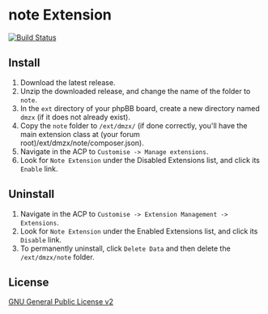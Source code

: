 # note Extension

[![Build Status](https://travis-ci.org/dmzx/Note-Extension.svg?branch=master)](https://travis-ci.org/dmzx/Note-Extension)

## Install

1. Download the latest release.
2. Unzip the downloaded release, and change the name of the folder to `note`.
3. In the `ext` directory of your phpBB board, create a new directory named `dmzx` (if it does not already exist).
4. Copy the `note` folder to `/ext/dmzx/` (if done correctly, you'll have the main extension class at (your forum root)/ext/dmzx/note/composer.json).
5. Navigate in the ACP to `Customise -> Manage extensions`.
6. Look for `Note Extension` under the Disabled Extensions list, and click its `Enable` link.

## Uninstall

1. Navigate in the ACP to `Customise -> Extension Management -> Extensions`.
2. Look for `Note Extension` under the Enabled Extensions list, and click its `Disable` link.
3. To permanently uninstall, click `Delete Data` and then delete the `/ext/dmzx/note` folder.

## License
[GNU General Public License v2](http://opensource.org/licenses/GPL-2.0)
